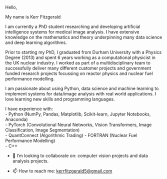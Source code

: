 Hello,

My name is Kerr Fitzgerald

I am currently a PhD student researching and developing artificial intelligence systems for medical image analysis. I have extensive knowledge on the mathematics and theory underpinning many data science and deep learning algorithms.

Prior to starting my PhD, I graduated from Durham University with a Physics Degree (2013) and spent 6 years working as a computational physicist in the UK nuclear industry. I worked as part of a multidisciplinary team to successfully deliver many different customer projects and government funded research projects focussing on reactor physics and nuclear fuel performance modelling.

I am passionate about using Python, data science and machine learning to implement systems for data/image analysis with real world applications. I love learning new skills and programming languages.

I have experience with: <br />
           -  Python (NumPy, Pandas, Matplotlib, Scikit-learn, Jupyter Notebooks, Anaconda) <br />
           -  PyTorch (Convolutional Neural Networks, Vision Transformers, Image Classification, Image Segmentation) <br />
           -  QuantConnect (Algorithmic Trading)
           -  FORTRAN (Nuclear Fuel Performance Modelling) <br />
           -  C++ <br />

- 💞️ I’m looking to collaborate on: computer vision projects and data analysis projects.

- 📫 How to reach me: kerrfitzgerald5@gmail.com

<!---
KerrFitzgerald/KerrFitzgerald is a ✨ special ✨ repository because its `README.md` (this file) appears on your GitHub profile.
You can click the Preview link to take a look at your changes.
--->
